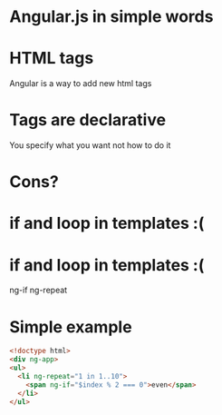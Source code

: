 # Angular.js in simple words

# HTML tags

Angular is a way to add new html tags

# Tags are declarative

You specify what you want not how to do it

# Cons?

# if and loop in templates :(

# if and loop in templates :(

ng-if
ng-repeat

# Simple example

```html
<!doctype html>
<div ng-app>
<ul>
  <li ng-repeat="1 in 1..10">
    <span ng-if="$index % 2 === 0">even</span>
  </li>
</ul>
```
